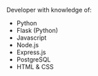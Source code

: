 Developer with knowledge of:
- Python
- Flask (Python)
- Javascript
- Node.js
- Express.js
- PostgreSQL
- HTML & CSS
